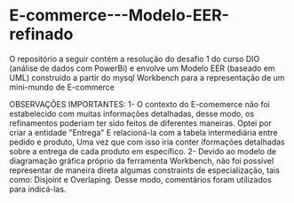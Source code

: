 # E-commerce---Modelo-EER-refinado
O repositório a seguir contém a resolução do desafio 1 do curso DIO (análise de dados com PowerBi) e envolve um Modelo EER (baseado em UML) construido a partir do mysql Workbench para a representação de um mini-mundo de E-commerce

OBSERVAÇÕES IMPORTANTES:
1- O contexto do E-comemerce não foi estabelecido com muitas informações detalhadas, desse modo, os refinamentos poderiam ter sido feitos de diferentes maneiras. Optei por criar a entidade "Entrega" E relacioná-la com a tabela intermediária entre pedido e produto, Uma vez que com isso iria conter iformações detalhadas sobre a entrega de cada produto em específico. 
2- Devido ao modelo de diagramação gráfica próprio da ferramenta Workbench, não foi possível representar de maneira direta algumas constraints de especialização, tais como: Disjoint e Overlaping. Desse modo, comentários foram utilizados para indicá-las.
